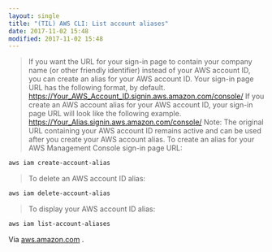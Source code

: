 ```yaml
---
layout: single
title: "(TIL) AWS CLI: List account aliases"
date: 2017-11-02 15:48
modified: 2017-11-02 15:48
---
```


> If you want the URL for your sign-in page to contain your company name
(or other friendly identifier) instead of your AWS account ID,
you can create an alias for your AWS account ID.
> Your sign-in page URL has the following format, by default.
> <https://Your_AWS_Account_ID.signin.aws.amazon.com/console/>
> If you create an AWS account alias for your AWS account ID,
your sign-in page URL will look like the following example.
> <https://Your_Alias.signin.aws.amazon.com/console/>
> Note: The original URL containing your AWS account ID remains active
and can be used after you create your AWS account alias.
> To create an alias for your AWS Management Console sign-in page URL:

```bash
aws iam create-account-alias
```

> To delete an AWS account ID alias:

```bash
aws iam delete-account-alias
```

> To display your AWS account ID alias:

```bash
aws iam list-account-aliases
```

Via [aws.amazon.com](https://docs.aws.amazon.com/IAM/latest/UserGuide/console_account-alias.html)
.
